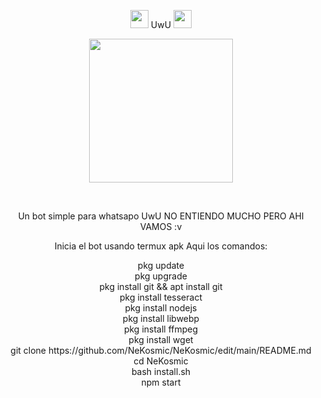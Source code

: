 <P align="center">
<img src="https://i.gifer.com/origin/84/84b7d7e62befb51f831bc0ed938c8742.gif" width="29px"> UwU <img src="https://thumbs.gfycat.com/AdolescentAgileCoqui-size_restricted.gif" width="29px">
 <P align="center">
<img src="https://64.media.tumblr.com/d6951107d7436c006bffd4e485eefc4d/tumblr_mqu238Cng11rfw7flo1_400.gif" width="230" height="230"/>
</p>
<br>


 
</details>
<P align="center">
 Un bot simple para whatsapo UwU
NO ENTIENDO MUCHO PERO AHI VAMOS :v

</p>

<P align="center">
Inicia el bot usando termux apk 
Aqui los comandos: </p>
<P align="center">
pkg update <br>
pkg upgrade <br>
pkg install git && apt install git <br> 
pkg install tesseract <br> 
pkg install nodejs <br> 
pkg install libwebp <br> 
pkg install ffmpeg <br> 
pkg install wget <br> 
git clone https://github.com/NeKosmic/NeKosmic/edit/main/README.md <br> 
cd NeKosmic <br> 
bash install.sh <br> 
npm start <br> 
